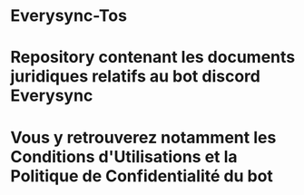 # Everysync-Tos

# Repository contenant les documents juridiques relatifs au bot discord Everysync

# Vous y retrouverez notamment les Conditions d'Utilisations et la Politique de Confidentialité du bot
